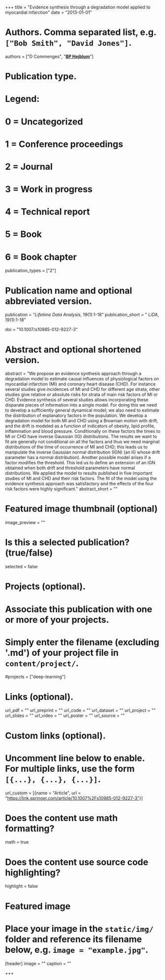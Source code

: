 +++
title = "Evidence synthesis through a degradation model applied to myocardial infarction"
date = "2013-01-01"

# Authors. Comma separated list, e.g. `["Bob Smith", "David Jones"]`.
authors = ["D Commenges", "<u>**BP Hejblum**</u>"]

# Publication type.
# Legend:
# 0 = Uncategorized
# 1 = Conference proceedings
# 2 = Journal
# 3 = Work in progress
# 4 = Technical report
# 5 = Book
# 6 = Book chapter
publication_types = ["2"]

# Publication name and optional abbreviated version.
publication = "*Lifetime Data Analysis*, 19(1):1-18"
publication_short = " *LiDA*, 19(1):1-18"

doi = "10.1007/s10985-012-9227-3"

# Abstract and optional shortened version.
abstract = "We propose an evidence synthesis approach through a degradation model to estimate causal influences of physiological factors on myocardial infarction (MI) and coronary heart disease (CHD). For instance several studies give incidences of MI and CHD for different age strata, other studies give relative or absolute risks for strata of main risk factors of MI or CHD. Evidence synthesis of several studies allows incorporating these disparate pieces of information into a single model. For doing this we need to develop a sufficiently general dynamical model; we also need to estimate the distribution of explanatory factors in the population. We develop a degradation model for both MI and CHD using a Brownian motion with drift, and the drift is modeled as a function of indicators of obesity, lipid profile, inflammation and blood pressure. Conditionally on these factors the times to MI or CHD have inverse Gaussian (IG) distributions. The results we want to fit are generally not conditional on all the factors and thus we need marginal distributions of the time of occurrence of MI and CHD; this leads us to manipulate the inverse Gaussian normal distribution (IGN) (an IG whose drift parameter has a normal distribution). Another possible model arises if a factor modifies the threshold. This led us to define an extension of an IGN obtained when both drift and threshold parameters have normal distributions. We applied the model to results published in five important studies of MI and CHD and their risk factors. The fit of the model using the evidence synthesis approach was satisfactory and the effects of the four risk factors were highly significant."
abstract_short = ""

# Featured image thumbnail (optional)
image_preview = ""

# Is this a selected publication? (true/false)
selected = false

# Projects (optional).
#   Associate this publication with one or more of your projects.
#   Simply enter the filename (excluding '.md') of your project file in `content/project/`.
#projects = ["deep-learning"]

# Links (optional).
url_pdf = ""
url_preprint = ""
url_code = ""
url_dataset = ""
url_project = ""
url_slides = ""
url_video = ""
url_poster = ""
url_source = ""

# Custom links (optional).
#   Uncomment line below to enable. For multiple links, use the form `[{...}, {...}, {...}]`.
url_custom = [{name = "Article", url = "https://link.springer.com/article/10.1007%2Fs10985-012-9227-3"}]

# Does the content use math formatting?
math = true

# Does the content use source code highlighting?
highlight = false

# Featured image
# Place your image in the `static/img/` folder and reference its filename below, e.g. `image = "example.jpg"`.
[header]
image = ""
caption = ""

+++
